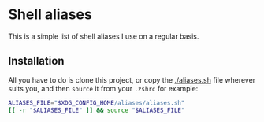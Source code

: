 # Shell aliases

This is a simple list of shell aliases I use on a regular basis.

## Installation

All you have to do is clone this project, or copy the [./aliases.sh](./aliases.sh) file wherever suits you, and then `source` it from your `.zshrc` for example:
```sh
ALIASES_FILE="$XDG_CONFIG_HOME/aliases/aliases.sh" 
[[ -r "$ALIASES_FILE" ]] && source "$ALIASES_FILE"
```

